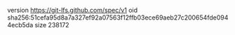 version https://git-lfs.github.com/spec/v1
oid sha256:51cefa95d8a7a327ef92a07563f12ffb03ece69aeb27c200654fde0944ecb5da
size 238172
